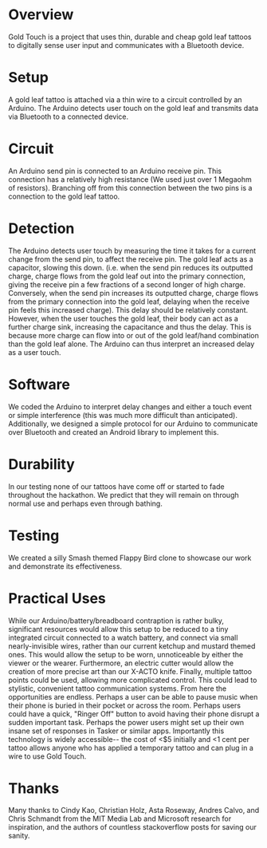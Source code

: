 # Overview
Gold Touch is a project that uses thin, durable and cheap gold leaf tattoos to digitally sense user input and communicates with a Bluetooth device. 

# Setup
A gold leaf tattoo is attached via a thin wire to a circuit controlled by an Arduino. The Arduino detects user touch on the gold leaf and transmits data via Bluetooth to a connected device. 

# Circuit
An Arduino send pin is connected to an Arduino receive pin. This connection has a relatively high resistance (We used just over 1 Megaohm of resistors). Branching off from this connection between the two pins is a connection to the gold leaf tattoo. 

# Detection
The Arduino detects user touch by measuring the time it takes for a current change from the send pin, to affect the receive pin. The gold leaf acts as a capacitor, slowing this down. (i.e. when the send pin reduces its outputted charge, charge flows from the gold leaf out into the primary connection, giving the receive pin a few fractions of a second longer of high charge. Conversely, when the send pin increases its outputted charge, charge flows from the primary connection into the gold leaf, delaying when the receive pin feels this increased charge). This delay should be relatively constant. However, when the user touches the gold leaf, their body can act as a further charge sink, increasing the capacitance and thus the delay. This is because more charge can flow into or out of the gold leaf/hand combination than the gold leaf alone. The Arduino can thus interpret an increased delay as a user touch. 

# Software
We coded the Arduino to interpret delay changes and either a touch event or simple interference (this was much more difficult than anticipated). Additionally, we designed a simple protocol for our Arduino to communicate over Bluetooth and created an Android library to implement this.

# Durability
In our testing none of our tattoos have come off or started to fade throughout the hackathon. We predict that they will remain on through normal use and perhaps even through bathing. 

# Testing
We created a silly Smash themed Flappy Bird clone to showcase our work and demonstrate its effectiveness. 

# Practical Uses
While our Arduino/battery/breadboard contraption is rather bulky, significant resources would allow this setup to be reduced to a tiny integrated circuit connected to a watch battery, and connect via small nearly-invisible wires, rather than our current ketchup and mustard themed ones. This would allow the setup to be worn, unnoticeable by either the viewer or the wearer. Furthermore, an electric cutter would allow the creation of more precise art than our X-ACTO knife. Finally, multiple tattoo points could be used, allowing more complicated control. This could lead to stylistic, convenient tattoo communication systems. From here the opportunities are endless. Perhaps a user can be able to pause music when their phone is buried in their pocket or across the room. Perhaps users could have a quick, "Ringer Off" button to avoid having their phone disrupt a sudden important task. Perhaps the power users might set up their own insane set of responses in Tasker or similar apps. Importantly this technology is widely accessible-- the cost of <$5 initially and <1 cent per tattoo allows anyone who has applied a temporary tattoo and can plug in a wire to use Gold Touch. 

# Thanks
Many thanks to Cindy Kao, Christian Holz, Asta Roseway, Andres Calvo, and Chris Schmandt from the MIT Media Lab and Microsoft research for inspiration, and the authors of countless stackoverflow posts for saving our sanity.
